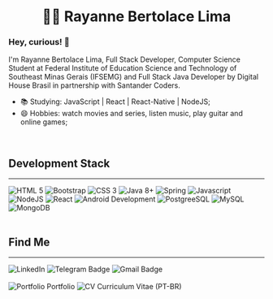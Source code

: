   <div>
    <div align="center">
      <h1>
        <g-emoji class="g-emoji" alias="woman_technologist" fallback-src="https://github.githubassets.com/images/icons/emoji/unicode/1f469-1f4bb.png">👩&zwj;💻</g-emoji>
        Rayanne Bertolace Lima
      </h1>
    </div>
     <div align="left">
      <h3>Hey, curious! <g-emoji class="g-emoji" alias="wave" fallback-src="https://github.githubassets.com/images/icons/emoji/unicode/1f44b.png">👋</g-emoji>
      </h3>
      <p>I'm Rayanne Bertolace Lima, Full Stack Developer, Computer Science Student at Federal Institute of Education
        Science and Technology of Southeast Minas Gerais (IFSEMG) and Full Stack Java Developer by Digital House Brasil in partnership with Santander Coders.</p>
    </div>
    <div>
      <ul>
        <li>
          <g-emoji class="g-emoji" alias="books"
            fallback-src="https://github.githubassets.com/images/icons/emoji/unicode/1f4da.png">📚</g-emoji> Studying:
          JavaScript | React | React-Native | NodeJS;
        </li>
        <li>
          <g-emoji class="g-emoji" alias="smile"
            fallback-src="https://github.githubassets.com/images/icons/emoji/unicode/1f604.png">😄</g-emoji> Hobbies:
          watch movies and series, listen music, play guitar and online games;
        </li>
      </ul>
    </div>
    <br>
    <div align="left">
      <h2>Development Stack</h2>
      <hr>
      </hr>
      <img src="https://img.icons8.com/color/48/000000/html-5.png" title="HTML 5" />
      <img src="https://img.icons8.com/color/48/000000/bootstrap.png" title="Bootstrap" />
      <img src="https://img.icons8.com/color/48/000000/css3.png" title="CSS 3" />
      <img src="https://img.icons8.com/color/48/000000/java-coffee-cup-logo.png" title="Java 8+" />
      <img src="https://img.icons8.com/color/48/000000/spring-logo.png" title="Spring" />
      <img src="https://img.icons8.com/color/48/000000/javascript.png" title="Javascript" />
      <img src="https://img.icons8.com/color/48/000000/nodejs.png" title="NodeJS" />
      <img src="https://img.icons8.com/color/48/000000/react-native.png" title="React" />
      <img src="https://img.icons8.com/color/48/000000/android-os.png" title="Android Development" />
      <img src="https://img.icons8.com/color/48/000000/postgreesql.png" title="PostgreeSQL" />
      <img src="https://img.icons8.com/metro/48/000000/mysql.png" title="MySQL" />
      <img src="https://img.icons8.com/color/48/000000/mongodb.png" title="MongoDB" />
    </div>
    <br>
    <div align="left">
      <h2>Find Me</h2>
      <hr>
      <a href="https://www.linkedin.com/in/rayannebertolacelima" target="_blank" style="text-decoration: none">
        <img src="https://camo.githubusercontent.com/0271c9f903c82d91b19ebd8458901d7c61ce1528/68747470733a2f2f696d672e736869656c64732e696f2f62616467652f4c696e6b6564496e2d2532333030373742352e7376673f267374796c653d666c61742d737175617265266c6f676f3d6c696e6b6564696e266c6f676f436f6c6f723d7768697465"
          alt="LinkedIn"
          data-canonical-src="https://img.shields.io/badge/LinkedIn-%230077B5.svg?&amp;style=flat-square&amp;logo=linkedin&amp;logoColor=white"
          style="max-width:100%;">
      </a>
      <a href="https://t.me/rayanneblima" target="_blank" style="text-decoration: none">
        <img src="https://camo.githubusercontent.com/627a4a98478d460b2acca139a9b5e0face41aa4c/68747470733a2f2f696d672e736869656c64732e696f2f62616467652f2d54656c656772616d2d3163613066313f7374796c653d666c61742d737175617265266c6162656c436f6c6f723d316361306631266c6f676f3d74656c656772616d266c6f676f436f6c6f723d7768697465266c696e6b3d68747470733a2f2f742e6d652f6c75636173676462"
          alt="Telegram Badge"
          data-canonical-src="https://img.shields.io/badge/-Telegram-1ca0f1?style=flat-square&amp;labelColor=1ca0f1&amp;logo=telegram&amp;logoColor=white&amp;" style="
          max-width:100%;">
      </a>
      <a href="mailto:rayanne22a@gmail.com" target="_blank" style="text-decoration: none"><img       src="https://camo.githubusercontent.com/2ddaca6465df34255a9431f5ebb85ca440d06625/68747470733a2f2f696d672e736869656c64732e696f2f62616467652f2d476d61696c2d6331343433383f7374796c653d666c61742d737175617265266c6f676f3d476d61696c266c6f676f436f6c6f723d7768697465266c696e6b3d6d61696c746f3a6c75636173676462697474656e636f75727440676d61696c2e636f6d"
          alt="Gmail Badge"
          data-canonical-src="https://img.shields.io/badge/-Gmail-c14438?style=flat-square&amp;logo=Gmail&amp;logoColor=white&amp;" style="
          max-width:100%;">
      </a>
    </br>
    </br>
      <div>
        <img src="https://img.icons8.com/fluent/36/000000/webpage.png" title="Portfolio" />
        <a href="https://rayanneblima.github.io/" target="_blank" style="text-decoration: none">
          Portfolio
        </a>
        <img src="https://img.icons8.com/ultraviolet/36/000000/download-resume.png" title="CV" />
        <a href="https://drive.google.com/file/d/1akdGjdSQxgFJMnQU0_ZCT1gYvjKShEr6/view?usp=sharing" target="_blank"
          style="text-decoration: none">Curriculum Vitae (PT-BR)
        </a>
      </div>
    </div>
  </div>
